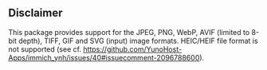 ## Disclaimer

This package provides support for the JPEG, PNG, WebP, AVIF (limited to 8-bit depth), TIFF, GIF and SVG (input) image formats.
HEIC/HEIF file format is not supported (see cf. https://github.com/YunoHost-Apps/immich_ynh/issues/40#issuecomment-2096788600).
